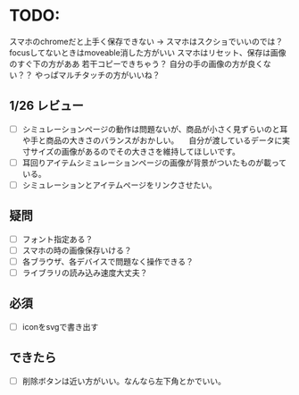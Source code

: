 # TODO:
スマホのchromeだと上手く保存できない
→ スマホはスクショでいいのでは？
focusしてないときはmoveable消した方がいい
スマホはリセット、保存は画像のすぐ下の方がああ
若干コピーできちゃう？
自分の手の画像の方が良くない？？
やっぱマルチタッチの方がいいね？
## 1/26 レビュー
- [ ] シミュレーションページの動作は問題ないが、商品が小さく見ずらいのと耳や手と商品の大きさのバランスがおかしい。
　自分が渡しているデータに実寸サイズの画像があるのでその大きさを維持してほしいです。
- [ ] 耳回りアイテムシミュレーションページの画像が背景がついたものが載っている。
- [ ] シミュレーションとアイテムページをリンクさせたい。
## 疑問
- [ ] フォント指定ある？
- [ ] スマホの時の画像保存いける？
- [ ] 各ブラウザ、各デバイスで問題なく操作できる？
- [ ] ライブラリの読み込み速度大丈夫？
## 必須
- [ ] iconをsvgで書き出す
## できたら
- [ ] 削除ボタンは近い方がいい。なんなら左下角とかでいい。